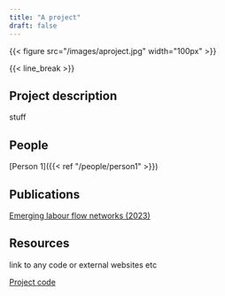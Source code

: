 ```yaml
---
title: "A project"
draft: false
---
```


{{< figure src="/images/aproject.jpg" width="100px" >}}

{{< line_break >}}

## Project description

stuff

## People

[Person 1]({{< ref "/people/person1" >}}) 

## Publications

[Emerging labour flow networks (2023)](https://arxiv.org/abs/2301.07979)

## Resources

link to any code or external websites etc

[Project code](https://github.com/alan-turing-institute/UK-LabourFlowNetwork-Model)